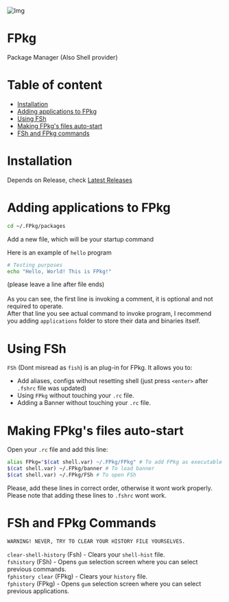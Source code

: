 ![Img](https://raw.githubusercontent.com/fluid-developer/fluid-developer.github.io/main/logos/FPkg-logo.png)

# FPkg
Package Manager (Also Shell provider)

# Table of content
- [Installation](https://github.com/fluid-developer/FPkg/README.md#installation)
- [Adding applications to FPkg](https://github.com/fluid-developer/FPkg/README.md#adding-applications-to-fpkg)
- [Using FSh](https://github.com/fluid-developer/FPkg/README.md#using-fsh)
- [Making FPkg's files auto-start](https://github.com/fluid-developer/FPkg/README.md#making-fpkgs-files-auto-start)
- [FSh and FPkg commands](https://github.com/fluid-developer/FPkg/README.md#fsh-and-fpkg-commands)

# Installation
Depends on Release, check [Latest Releases](https://github.com/fluid-developer/FPkg/releases/latest)

# Adding applications to FPkg
```bash
cd ~/.FPkg/packages
```
Add a new file, which will be your startup command

Here is an example of `hello` program
```bash
# Testing purposes
echo "Hello, World! This is FPkg!"

```
(please leave a line after file ends)<br>
<br>
As you can see, the first line is invoking a comment, it is optional and not required to operate.<br>
After that line you see actual command to invoke program, I recommend you adding `applications` folder to store their data and binaries itself.<br>

# Using FSh
`FSh` (Dont misread as `fish`) is an plug-in for FPkg. It allows you to:
- Add aliases, configs without resetting shell (just press `<enter>` after `.fshrc` file was updated)
- Using `FPkg` without touching your `.rc` file.
- Adding a Banner without touching your `.rc` file.

# Making FPkg's files auto-start
Open your `.rc` file and add this line:
```bash
alias FPkg="$(cat shell.var) ~/.FPkg/FPkg" # To add FPkg as executable
$(cat shell.var) ~/.FPkg/banner # To load banner
$(cat shell.var) ~/.FPkg/FSh # To open FSh
```
Please, add these lines in correct order, otherwise it wont work properly.<br>
Please note that adding these lines to `.fshrc` wont work.

# FSh and FPkg Commands
```md
WARNING! NEVER, TRY TO CLEAR YOUR HISTORY FILE YOURSELVES.
```
`clear-shell-history` (Fsh) - Clears your `shell-hist` file.<br>
`fshistory` (FSh) - Opens `gum` selection screen where you can select previous commands.<br>
`fphistory clear` (FPkg) - Clears your `history` file.<br>
`fphistory` (FPkg) - Opens `gum` selection screen where you can select previous applications.<br>
